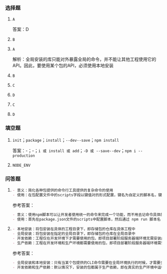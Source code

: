 ### 选择题

1. `A`

   答案：D

2. `B`

3. `A`

   解析：全局安装的库只能对外暴露全局的命令，并不能让其他工程使用它的API。因此，要使用某个包的API，必须使用本地安装

4. `B`

5. `C`

6. `D`

7. `C`

8. `D`

### 填空题

1. `init`；`package`；`install`；`--dev--save`；`npm install`

   答案：-；-；`i 或 install 或 add`；`-D 或 --save--dev`；`npm i --production`

1. `NODE_ENV`

### 问答题

1. ```markdown
   - 意义：简化各种包提供的命令行工具提供的复杂命令的使用
   - 使用：在包配置文件中的scripts字段以键值对的形式配置，键名为自定义的脚本名，键值为具体的脚本内容。使用时通过命令 npm run 脚本名 来调用脚本
   ```

   参考答案：
   
   ```markdown
   - 意义：使用npm脚本可以让开发者使用统一的命令来完成一个功能，而不用去记命令具体的差异性写法
   - 使用：首先在package.json文件的scripts中配置脚本，然后通过 npm run 脚本名 运行脚本
   ```
   
   
   
2. ```markdown
   - 本地安装：将包安装在具体的工程目录下，即存储包的仓库在具体工程中
   - 全局安装：将包安装在指定的全局目录下，即存储包的仓库在全局目录中
   - 开发依赖：工程仅在开发环境下才需要使用的包，即项目部署阶段服务器端环境无需安装此依赖
   - 生产依赖：工程在开发环境和生产环境都需要使用的包，即项目部署阶段服务器端环境需安装的依赖
   ```

   参考答案：
   
   ```markdown
   - 全局安装和本地安装：只有当某个包提供的CLI命令需要在全局环境执行的时候，才需要全局安装，例如脚手架。其他的时候都应该使用本地安装，本地安装的CLI命令，可以通过npx运行
   - 开发依赖和生产依赖：默认情况下，安装的包都属于生产依赖，即在真实的生产环境中运行也需要该包的存在。而开发依赖则仅仅在开发阶段运行时才需要的依赖
   ```
   